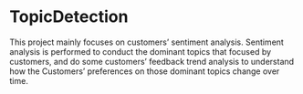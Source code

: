 # TopicDetection
This project mainly focuses on customers’ sentiment analysis. Sentiment analysis is performed
to conduct the dominant topics that focused by customers, and do some customers’ feedback 
trend analysis to understand how the Customers’ preferences on those dominant topics change
over time.


